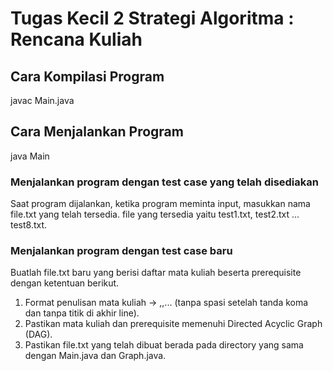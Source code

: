 # Tugas Kecil 2 Strategi Algoritma : Rencana Kuliah

## Cara Kompilasi Program
javac Main.java

## Cara Menjalankan Program
java Main

### Menjalankan program dengan test case yang telah disediakan
Saat program dijalankan, ketika program meminta input, masukkan nama file.txt yang telah tersedia. file yang tersedia yaitu test1.txt, test2.txt ... test8.txt.

### Menjalankan program dengan test case baru
Buatlah file.txt baru yang berisi daftar mata kuliah beserta prerequisite dengan ketentuan berikut.
1. Format penulisan mata kuliah -> <matakuliah>,<prereq>,<prereq>...<prereq>  (tanpa spasi setelah tanda koma dan tanpa titik di akhir line).
2. Pastikan mata kuliah dan prerequisite memenuhi Directed Acyclic Graph (DAG).
3. Pastikan file.txt yang telah dibuat berada pada directory yang sama dengan Main.java dan Graph.java.

